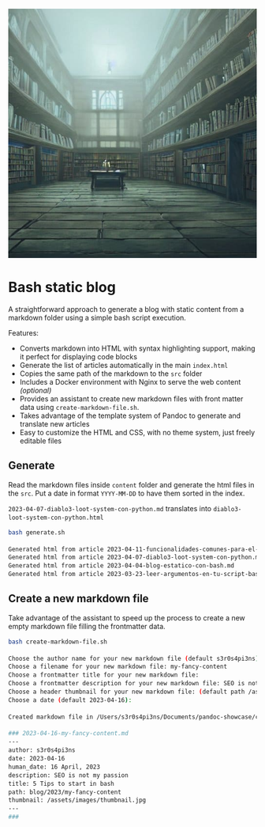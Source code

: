 ![bash-static-blog-thumbnail](/src/assets/images/stable_difussion_abandoned_library.jpg)

# Bash static blog

A straightforward approach to generate a blog with static content from a markdown folder using a simple bash script execution.

Features:

- Converts markdown into HTML with syntax highlighting support, making it perfect for displaying code blocks
- Generate the list of articles automatically in the main `index.html`
- Copies the same path of the markdown to the `src` folder
- Includes a Docker environment with Nginx to serve the web content _(optional)_
- Provides an assistant to create new markdown files with front matter data using `create-markdown-file.sh`.
- Takes advantage of the template system of Pandoc to generate and translate new articles
- Easy to customize the HTML and CSS, with no theme system, just freely editable files

## Generate

Read the markdown files inside `content` folder and generate the html files in the `src`. Put a date in format `YYYY-MM-DD` to have them sorted in the index.

`2023-04-07-diablo3-loot-system-con-python.md` translates into `diablo3-loot-system-con-python.html`

```bash
bash generate.sh

Generated html from article 2023-04-11-funcionalidades-comunes-para-el-dia-a-dia-con-bash.md
Generated html from article 2023-04-07-diablo3-loot-system-con-python.md
Generated html from article 2023-04-04-blog-estatico-con-bash.md
Generated html from article 2023-03-23-leer-argumentos-en-tu-script-bash.md
```

## Create a new markdown file

Take advantage of the assistant to speed up the process to create a new empty markdown file filling the frontmatter data.

```bash
bash create-markdown-file.sh

Choose the author name for your new markdown file (default s3r0s4pi3ns):
Choose a filename for your new markdown file: my-fancy-content
Choose a frontmatter title for your new markdown file:
Choose a frontmatter description for your new markdown file: SEO is not my passion
Choose a header thumbnail for your new markdown file: (default path /assets/images): thumbnail.jpg
Choose a date (default 2023-04-16):

Created markdown file in /Users/s3r0s4pi3ns/Documents/pandoc-showcase/content/2023/2023-04-16-my-fancy-content.md

### 2023-04-16-my-fancy-content.md
---
author: s3r0s4pi3ns
date: 2023-04-16
human_date: 16 April, 2023
description: SEO is not my passion
title: 5 Tips to start in bash
path: blog/2023/my-fancy-content
thumbnail: /assets/images/thumbnail.jpg
---
###


```
